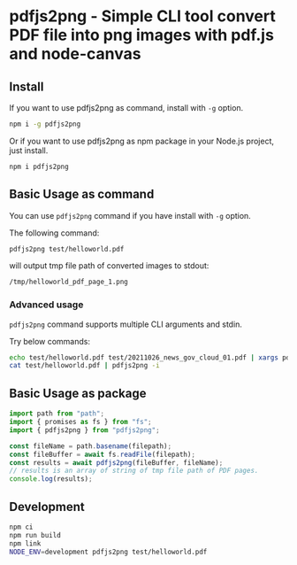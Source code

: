 # pdfjs2png - Simple CLI tool convert PDF file into png images with pdf.js and node-canvas

## Install

If you want to use pdfjs2png as command, install with `-g` option.

```bash
npm i -g pdfjs2png
```

Or if you want to use pdfjs2png as npm package in your Node.js project, just install.

```bash
npm i pdfjs2png
```

## Basic Usage as command

You can use `pdfjs2png` command if you have install with `-g` option.

The following command:

```bash
pdfjs2png test/helloworld.pdf
```

will output tmp file path of converted images to stdout:

```bash
/tmp/helloworld_pdf_page_1.png
```

### Advanced usage

`pdfjs2png` command supports multiple CLI arguments and stdin.

Try below commands:

```bash
echo test/helloworld.pdf test/20211026_news_gov_cloud_01.pdf | xargs pdfjs2png
cat test/helloworld.pdf | pdfjs2png -i
```

## Basic Usage as package

```typescript
import path from "path";
import { promises as fs } from "fs";
import { pdfjs2png } from "pdfjs2png";

const fileName = path.basename(filepath);
const fileBuffer = await fs.readFile(filepath);
const results = await pdfjs2png(fileBuffer, fileName);
// results is an array of string of tmp file path of PDF pages.
console.log(results);
```

## Development

```bash
npm ci
npm run build
npm link
NODE_ENV=development pdfjs2png test/helloworld.pdf
```
